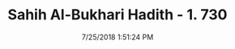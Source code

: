 ---
title        : "Sahih Al-Bukhari Hadith - 1. 730"
date         : 7/25/2018 1:51:24 PM
draft        : false
type         : "hadith"
layout       : "hadith"
BookCode     : "SHB"
VolumeNumber : "1"
HadithNumber : "730"
categories  :  ["Prayer Characteristics-Recitation of Qur'an in Maghrib prayer"]
tags  :  ["Ibn Abbas"]
---